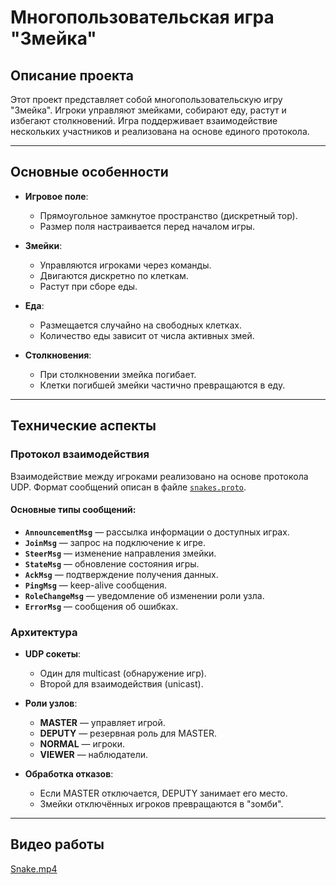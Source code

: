 # Многопользовательская игра "Змейка"

## Описание проекта
Этот проект представляет собой многопользовательскую игру "Змейка". Игроки управляют змейками, собирают еду, растут и избегают столкновений. Игра поддерживает взаимодействие нескольких участников и реализована на основе единого протокола.

---

## Основные особенности

- **Игровое поле**:
    - Прямоугольное замкнутое пространство (дискретный тор).
    - Размер поля настраивается перед началом игры.

- **Змейки**:
    - Управляются игроками через команды.
    - Двигаются дискретно по клеткам.
    - Растут при сборе еды.

- **Еда**:
    - Размещается случайно на свободных клетках.
    - Количество еды зависит от числа активных змей.

- **Столкновения**:
    - При столкновении змейка погибает.
    - Клетки погибшей змейки частично превращаются в еду.

---

## Технические аспекты

### Протокол взаимодействия
Взаимодействие между игроками реализовано на основе протокола UDP. Формат сообщений описан в файле [`snakes.proto`](src/main/protobuf/snakes.proto).

#### Основные типы сообщений:
- **`AnnouncementMsg`** — рассылка информации о доступных играх.
- **`JoinMsg`** — запрос на подключение к игре.
- **`SteerMsg`** — изменение направления змейки.
- **`StateMsg`** — обновление состояния игры.
- **`AckMsg`** — подтверждение получения данных.
- **`PingMsg`** — keep-alive сообщения.
- **`RoleChangeMsg`** — уведомление об изменении роли узла.
- **`ErrorMsg`** — сообщения об ошибках.

### Архитектура
- **UDP сокеты**:
    - Один для multicast (обнаружение игр).
    - Второй для взаимодействия (unicast).

- **Роли узлов**:
    - **MASTER** — управляет игрой.
    - **DEPUTY** — резервная роль для MASTER.
    - **NORMAL** — игроки.
    - **VIEWER** — наблюдатели.

- **Обработка отказов**:
    - Если MASTER отключается, DEPUTY занимает его место.
    - Змейки отключённых игроков превращаются в "зомби".

---
## Видео работы 
[Snake.mp4](../%D0%97%D0%B0%D0%B3%D1%80%D1%83%D0%B7%D0%BA%D0%B8/Snake.mp4)